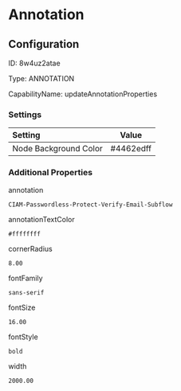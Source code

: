 # Annotation
## Configuration
ID:  8w4uz2atae

Type: ANNOTATION 

CapabilityName: updateAnnotationProperties

### Settings
| Setting | Value  |
| :------------------------ | ---------------------------------------- |
| Node Background Color | #4462edff | 






### Additional Properties
annotation
```string 
CIAM-Passwordless-Protect-Verify-Email-Subflow
```


annotationTextColor
```html 
#ffffffff
```


cornerRadius
```float64 
8.00
```


fontFamily
```string 
sans-serif
```


fontSize
```float64 
16.00
```


fontStyle
```string 
bold
```


width
```float64 
2000.00
```





